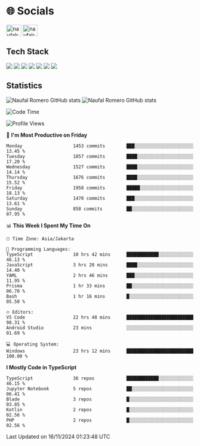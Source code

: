 <h1 align="">🌐 Socials</h1>
<p align="left">
<a href="https://linkedin.com/in/naufal-romero-putra-pratama-9ab816177/" target="blank"><img align="center" src="https://raw.githubusercontent.com/rahuldkjain/github-profile-readme-generator/master/src/images/icons/Social/linked-in-alt.svg" alt="naufalromero" height="30" width="40" /></a>
<a href="https://instagram.com/naufalromero" target="blank"><img align="center" src="https://raw.githubusercontent.com/rahuldkjain/github-profile-readme-generator/master/src/images/icons/Social/instagram.svg" alt="naufalromero" height="30" width="40" /></a>
</p>


<h2 align="">Tech Stack</h2>
<div align="">
  <img src="https://img.shields.io/badge/next.js-000000?style=for-the-badge&logo=nextdotjs&logoColor=white"/>
 <img src="https://img.shields.io/badge/typescript-%23007ACC.svg?style=for-the-badge&logo=typescript&logoColor=white"/>
 <img src="https://img.shields.io/badge/react-%2320232a.svg?style=for-the-badge&logo=react&logoColor=%2361DAFB"/>
 <img src="https://img.shields.io/badge/tailwindcss-%2338B2AC.svg?style=for-the-badge&logo=tailwind-css&logoColor=white"/>
 <img src="https://img.shields.io/badge/Prisma-3982CE?style=for-the-badge&logo=Prisma&logoColor=white"/>
 <img src="https://img.shields.io/badge/javascript-%23323330.svg?style=for-the-badge&logo=javascript&logoColor=%23F7DF1E"/>
 <img src="https://img.shields.io/badge/java-%23ED8B00.svg?style=for-the-badge&logo=openjdk&logoColor=white"/>
</div>


<h2 align="">Statistics</h2>
<div align="">
<img src="https://github-readme-stats-xi-nine-74.vercel.app/api?username=romves&show_icons=true&theme=tokyonight&include_all_commits=true&count_private=true" alt="Naufal Romero GitHub stats"/>
<img src="https://github-readme-stats-xi-nine-74.vercel.app/api/top-langs/?username=romves&theme=tokyonight&hide_border=false&include_all_commits=true&count_private=true&layout=compact" alt="Naufal Romero GitHub stats"/>
</div>

<!--START_SECTION:waka-->
![Code Time](http://img.shields.io/badge/Code%20Time-1%2C746%20hrs%206%20mins-blue)

![Profile Views](http://img.shields.io/badge/Profile%20Views-6-blue)

📅 **I'm Most Productive on Friday** 

```text
Monday                   1453 commits        ███░░░░░░░░░░░░░░░░░░░░░░   13.45 % 
Tuesday                  1857 commits        ████░░░░░░░░░░░░░░░░░░░░░   17.20 % 
Wednesday                1527 commits        ████░░░░░░░░░░░░░░░░░░░░░   14.14 % 
Thursday                 1676 commits        ████░░░░░░░░░░░░░░░░░░░░░   15.52 % 
Friday                   1958 commits        █████░░░░░░░░░░░░░░░░░░░░   18.13 % 
Saturday                 1470 commits        ███░░░░░░░░░░░░░░░░░░░░░░   13.61 % 
Sunday                   858 commits         ██░░░░░░░░░░░░░░░░░░░░░░░   07.95 % 
```


📊 **This Week I Spent My Time On** 

```text
🕑︎ Time Zone: Asia/Jakarta

💬 Programming Languages: 
TypeScript               10 hrs 42 mins      ████████████░░░░░░░░░░░░░   46.13 % 
JavaScript               3 hrs 20 mins       ████░░░░░░░░░░░░░░░░░░░░░   14.40 % 
YAML                     2 hrs 46 mins       ███░░░░░░░░░░░░░░░░░░░░░░   11.95 % 
Prisma                   1 hr 33 mins        ██░░░░░░░░░░░░░░░░░░░░░░░   06.70 % 
Bash                     1 hr 16 mins        █░░░░░░░░░░░░░░░░░░░░░░░░   05.50 % 

🔥 Editors: 
VS Code                  22 hrs 48 mins      █████████████████████████   98.31 % 
Android Studio           23 mins             ░░░░░░░░░░░░░░░░░░░░░░░░░   01.69 % 

💻 Operating System: 
Windows                  23 hrs 12 mins      █████████████████████████   100.00 % 
```

**I Mostly Code in TypeScript** 

```text
TypeScript               36 repos            ████████████░░░░░░░░░░░░░   46.15 % 
Jupyter Notebook         5 repos             ██░░░░░░░░░░░░░░░░░░░░░░░   06.41 % 
Blade                    3 repos             █░░░░░░░░░░░░░░░░░░░░░░░░   03.85 % 
Kotlin                   2 repos             █░░░░░░░░░░░░░░░░░░░░░░░░   02.56 % 
PHP                      2 repos             █░░░░░░░░░░░░░░░░░░░░░░░░   02.56 % 
```




 Last Updated on 16/11/2024 01:23:48 UTC
<!--END_SECTION:waka-->
